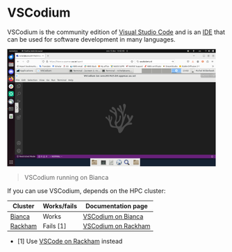 # VSCodium

VSCodium is the community edition of [Visual Studio Code](vscode.md)
and is an [IDE](../software/ides.md) that can be used for software development in many languages.

![VSCodium running on Bianca](../software/img/vscodium_on_bianca_480_x_270.png)

> VSCodium running on Bianca

If you can use VSCodium, depends on the HPC cluster:

Cluster                                 | Works/fails |Documentation page
----------------------------------------|-------------|---------------------------------------------------------------
[Bianca](../cluster_guides/bianca.md)   | Works       |[VSCodium on Bianca](../software/vscodium_on_bianca.md)
[Rackham](../cluster_guides/rackham.md) | Fails [1]   |[VSCodium on Rackham](../software/vscodium_on_rackham.md)

- [1] Use [VSCode on Rackham](../software/vscode_on_rackham.md) instead
